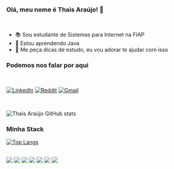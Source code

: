 ### Olá, meu nome é Thais Araújo! 👋 <br/>
<br/>
<ul>
    <li>📚 Sou estudante de Sistemas para Internet na FIAP</li>
    <li>🌱 Estou aprendendo Java</li>
    <li>💬 Me peça dicas de estudo, eu vou adorar te ajudar com isso</li>
</ul>

### Podemos nos falar por aqui

<br/>

 [![LinkedIn](https://img.shields.io/badge/LinkedIn-0077B5?style=for-the-badge&logo=linkedin&logoColor=white)](https://www.linkedin.com/in/thais-araújo-dos-santos-598a371a4/)
 [![Reddit](https://img.shields.io/badge/Reddit-FF4500?style=for-the-badge&logo=reddit&logoColor=white)](https://www.reddit.com/user/Excellent_Network217)
[![Gmail](https://img.shields.io/badge/Gmail-D14836?style=for-the-badge&logo=gmail&logoColor=white)](mailto:thaisd.araujo2001@gmail.com )

<br/>

![Thais Araújo GitHub stats](https://github-readme-stats.vercel.app/api?username=thais4rauj0&show_icons=true&theme=dracula)


### Minha Stack

[![Top Langs](https://github-readme-stats.vercel.app/api/top-langs/?username=thais4rauj0&layout=compact&theme=dracula&langs_count=6)](https://github.com/thais4rauj0/github-readme-stats)


<div style = "display: inline_block"><br/>
        <img src="https://img.shields.io/badge/JavaScript-F7DF1E?style=for-the-badge&logo=javascript&logoColor=black">
        <img src="https://img.shields.io/badge/HTML5-E34F26?style=for-the-badge&logo=html5&logoColor=white">
        <img src="https://img.shields.io/badge/CSS3-1572B6?style=for-the-badge&logo=css3&logoColor=white">
         <img src="https://img.shields.io/badge/Java-ED8B00?style=for-the-badge&logo=java&logoColor=white">
         <img src="https://img.shields.io/badge/Bootstrap-563D7C?style=for-the-badge&logo=bootstrap&logoColor=white">
         <img src="https://img.shields.io/badge/figma-%23F24E1E.svg?style=for-the-badge&logo=figma&logoColor=white">
         <img src="https://img.shields.io/badge/mysql-%2300f.svg?style=for-the-badge&logo=mysql&logoColor=white")
         
</div>

